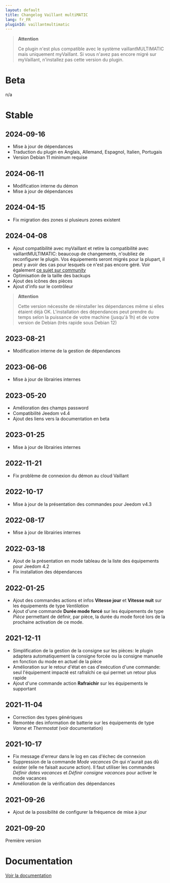 ```yaml
---
layout: default
title: Changelog Vaillant multiMATIC
lang: fr_FR
pluginId: vaillantmultimatic
---
```


> **Attention**
>
> Ce plugin n'est plus compatible avec le système vaillantMULTIMATIC mais uniquement myVaillant. Si vous n'avez pas encore migré sur myVaillant, n'installez pas cette version du plugin.

# Beta

n/a

# Stable

## 2024-09-16

- Mise à jour de dépendances
- Traduction du plugin en Anglais, Allemand, Espagnol, Italien, Portugais
- Version Debian 11 minimum requise

## 2024-06-11

- Modification interne du démon
- Mise à jour de dépendances

## 2024-04-15

- Fix migration des zones si plusieurs zones existent

## 2024-04-08

- Ajout compatibilité avec myVaillant et retire la compatibilité avec vaillantMULTIMATIC: beaucoup de changements, n'oubliez de reconfigurer le plugin. Vos équipements seront migrés pour la plupart, il peut y avoir des cas pour lesquels ce n'est pas encore géré. Voir également [ce sujet sur community](https://community.jeedom.com/t/nouvelle-app-myvaillant/123431)
- Optimisation de la taille des backups
- Ajout des icônes des pièces
- Ajout d'info sur le contrôleur

> **Attention**
>
> Cette version nécessite de réinstaller les dépendances même si elles étaient déjà OK.
> L'installation des dépendances peut prendre du temps selon la puissance de votre machine (jusqu'à 1h) et de votre version de Debian (très rapide sous Debian 12)

## 2023-08-21

- Modification interne de la gestion de dépendances

## 2023-06-06

- Mise à jour de librairies internes

## 2023-05-20

- Amélioration des champs password
- Compatibilité Jeedom v4.4
- Ajout des liens vers la documentation en beta

## 2023-01-25

- Mise à jour de librairies internes

## 2022-11-21

- Fix problème de connexion du démon au cloud Vaillant

## 2022-10-17

- Mise à jour de la présentation des commandes pour Jeedom v4.3

## 2022-08-17

- Mise à jour de librairies internes

## 2022-03-18

- Ajout de la présentation en mode tableau de la liste des équipements pour Jeedom 4.2
- Fix installation des dépendances

## 2022-01-25

- Ajout des commandes actions et infos **Vitesse jour** et **Vitesse nuit** sur les équipements de type *Ventilation*
- Ajout d'une commande **Durée mode forcé** sur les équipements de type *Pièce* permettant de définir, par pièce, la durée du mode forcé lors de la prochaine activation de ce mode.

## 2021-12-11

- Simplification de la gestion de la consigne sur les pièces: le plugin adaptera automatiquement la consigne forcée ou la consigne manuelle en fonction du mode en actuel de la pièce
- Amélioration sur le retour d'état en cas d'exécution d'une commande: seul l'équipement impacté est rafraîchi ce qui permet un retour plus rapide
- Ajout d'une commande action **Rafraichir** sur les équipements le supportant

## 2021-11-04

- Correction des types génériques
- Remontée des information de batterie sur les équipements de type *Vanne* et *Thermostat* (voir documentation)

## 2021-10-17

- Fix message d'erreur dans le log en cas d'échec de connexion
- Suppression de la commande *Mode vacances On* qui n'aurait pas dû exister (elle ne faisait aucune action). Il faut utiliser les commandes *Définir dates vacances* et *Définir consigne vacances* pour activer le mode vacances
- Amélioration de la vérification des dépendances

## 2021-09-26

- Ajout de la possibilité de configurer la fréquence de mise à jour

## 2021-09-20

Première version

# Documentation

[Voir la documentation]({{site.baseurl}}/{{page.pluginId}}/{{page.lang}})

